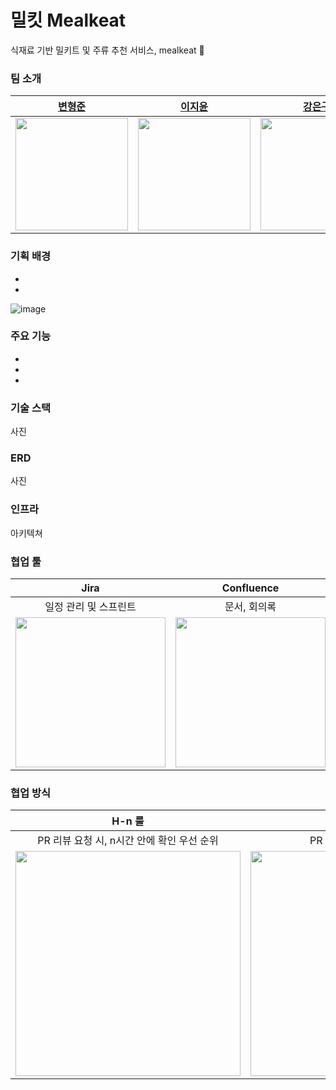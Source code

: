 # 밀킷 Mealkeat 
식재료 기반 밀키트 및 주류 추천 서비스, mealkeat 🥕

### 팀 소개
| [변형준](https://github.com/skybluelion) | [이지윤](https://github.com/y00n-lee) |[강은구](https://github.com/kangeunku) | [이소민](https://github.com/thals0) |
|:---:|:---:|:---:|:---:|
|<img src="https://github.com/skybluelion.png" width="180" height="180" >|<img src="https://github.com/y00n-lee.png" width="180" height="180" >| <img src="https://github.com/kangeunku.png" width="180" height="180"> | <img src="https://github.com/thals0.png" width="180" height="180" >|

### 기획 배경
- 
- 

![image](링크)

### 주요 기능
- 
- 
- 

### 기술 스택
사진

### ERD
사진

### 인프라
아키텍쳐

### 협업 툴
| Jira | Confluence | Figma |
|:---:|:---:|:---:|
| 일정 관리 및 스프린트 | 문서, 회의록 | UI/UX 설계 |
|<img src="https://github.com/hyundai-fruitfruit/.github/assets/63828057/360e6c46-618a-4e01-89a4-ea792157b3df" width="240" >|<img src="https://github.com/hyundai-fruitfruit/.github/assets/63828057/c9f56936-0623-4fa4-b068-60716e8d96e5" width="240" >| <img src="https://github.com/hyundai-fruitfruit/.github/assets/63828057/6897ebf4-3dba-49c8-ada8-aec47827db86" width="240"> |

### 협업 방식
| H-n 룰 | 코드 리뷰 |
|:---:|:---:|
| PR 리뷰 요청 시, n시간 안에 확인 우선 순위 | PR 기반 코드 리뷰로 협업 |
|<img src="https://github.com/hyundai-fruitfruit/.github/assets/63828057/20672475-15f0-4e46-a10a-02c4fdf1b1e1" width="360"> |<img src="https://github.com/hyundai-fruitfruit/.github/assets/63828057/e9553a95-bd36-4d78-bd97-5ba698b2094c" width="360" >|
